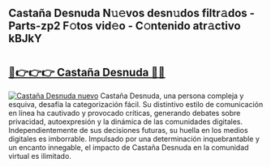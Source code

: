 ## Castaña Desnuda N𝚞𝚎vos desn𝚞dos filtr𝚊dos - Parts-zp2 F𝚘tos vid𝚎o - C𝚘ntenido atr𝚊ctivo kBJkY

# <h2><a href="http://mb9wrk.tromn.icu/?c=Casta%c3%b1a+Desnuda">🔗👉👉👉 Castaña Desnuda 🔗🔗</a></h2>

[![Castaña Desnuda nuevo](https://i.imgur.com/pEAQMta.gif)](http://mb9wrk.tromn.icu/?c=Casta%c3%b1a+Desnuda)
Castaña Desnuda, una persona compleja y esquiva, desafía la categorización fácil. Su distintivo estilo de comunicación en línea ha cautivado y provocado críticas, generando debates sobre privacidad, autoexpresión y la dinámica de las comunidades digitales. Independientemente de sus decisiones futuras, su huella en los medios digitales es imborrable. Impulsado por una determinación inquebrantable y un encanto innegable, el impacto de Castaña Desnuda en la comunidad virtual es ilimitado.
